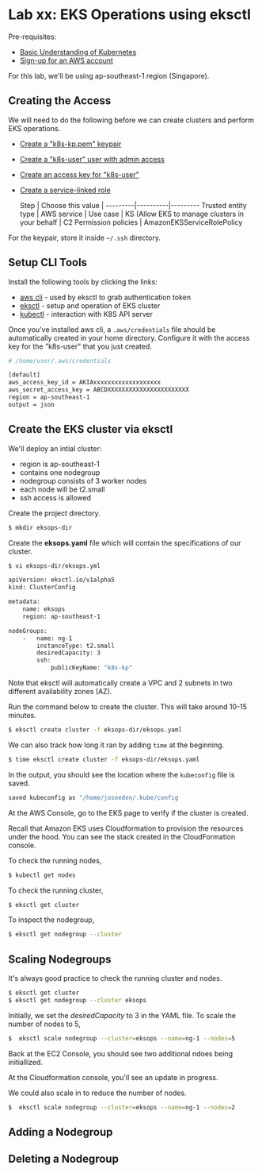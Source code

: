 
# Lab xx: EKS Operations using eksctl

Pre-requisites:

  - [Basic Understanding of Kubernetes](../README.md#kubernetes)
  - [Sign-up for an AWS account](../README.md#pre-requisites)

For this lab, we'll be using ap-southeast-1 region (Singapore).

## Creating the Access 

We will need to do the following before we can create clusters and perform EKS operations.

- [Create a "k8s-kp.pem" keypair](https://docs.aws.amazon.com/AWSEC2/latest/UserGuide/create-key-pairs.html)

- [Create a "k8s-user" user with admin access](https://www.techrepublic.com/article/how-to-create-an-administrator-iam-user-and-group-in-aws/)

- [Create an access key for "k8s-user"](https://docs.aws.amazon.com/IAM/latest/UserGuide/id_credentials_access-keys.html#Using_CreateAccessKey)

- [Create a service-linked role](https://us-east-1.console.aws.amazon.com/iamv2/home#/roles)


    Step | Choose this value | 
    ---------|----------|---------
    Trusted entity type | AWS service | 
    Use case | KS (Allow EKS to manage clusters in your behalf | C2
    Permission policies | AmazonEKSServiceRolePolicy

For the keypair, store it inside <code>~/.ssh</code> directory.

## Setup CLI Tools

Install the following tools by clicking the links:

- [aws cli](../README.md#pre-requisites) - used by eksctl to grab authentication token
- [eksctl](../README.md#pre-requisites) - setup and operation of EKS cluster 
- [kubectl](../README.md#pre-requisites) - interaction with K8S API server

Once you've installed aws cli, a <code>.aws/credentials</code> file should be automatically created in your home directory. Configure it with the access key for the "k8s-user" that you just created.

```bash
# /home/user/.aws/credentials

[default]
aws_access_key_id = AKIAxxxxxxxxxxxxxxxxxxx
aws_secret_access_key = ABCDXXXXXXXXXXXXXXXXXXXXXXX
region = ap-southeast-1
output = json
```

## Create the EKS cluster via eksctl

We'll deploy an intial cluster:
- region is ap-southeast-1
- contains one nodegroup
- nodegroup consists of 3 worker nodes
- each node will be t2.small
- ssh access is allowed

Create the project directory.

```bash
$ mkdir eksops-dir
```

Create the **eksops.yaml** file which will contain the specifications of our cluster.

```bash
$ vi eksops-dir/eksops.yml

apiVersion: eksctl.io/v1alpha5
kind: ClusterConfig

metadata:
    name: eksops
    region: ap-southeast-1 

nodeGroups:
    -   name: ng-1
        instanceType: t2.small
        desiredCapacity: 3
        ssh: 
            publicKeyName: "k8s-kp"
```

Note that eksctl will automatically create a VPC and 2 subnets in two different availability zones (AZ).

Run the command below to create the cluster. This will take around 10-15 minutes.

```bash
$ eksctl create cluster -f eksops-dir/eksops.yaml
```

We can also track how long it ran by adding <code>time</code> at the beginning.

```bash
$ time eksctl create cluster -f eksops-dir/eksops.yaml
```

In the output, you should see the location where the <code>kubeconfig</code> file is saved.

```bash
saved kubeconfig as "/home/joseeden/.kube/config 
```

At the AWS Console, go to the EKS page to verify if the cluster is created.

<!-- ![](../Images/labxx-eksctldone.png)   -->

Recall that Amazon EKS uses Cloudformation to provision the resources under the hood. You can see the stack created in the CloudFormation console.

<!-- ![](../Images/labxx-eksctl-cfdone.png)   -->


To check the running nodes,

```bash
$ kubectl get nodes 
```

To check the running cluster,

```bash
$ eksctl get cluster 
```

To inspect the nodegroup,

```bash
$ eksctl get nodegroup --cluster  
```

## Scaling Nodegroups

It's always good practice to check the running cluster and nodes.

```bash
$ eksctl get cluster 
$ eksctl get nodegroup --cluster eksops
```

Initially, we set the *desiredCapacity* to 3 in the YAML file. To scale the number of nodes to 5,

```bash
$  eksctl scale nodegroup --cluster=eksops --name=ng-1 --nodes=5
```

Back at the EC2 Console, you should see two additional ndoes being initiallized.



At the Cloudformation console, you'll see an update in progress.



We could also scale in to reduce the number of nodes. 

```bash
$  eksctl scale nodegroup --cluster=eksops --name=ng-1 --nodes=2
```


## Adding a Nodegroup



## Deleting a Nodegroup